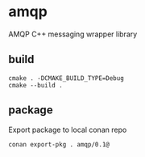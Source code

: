 # amqp

AMQP C++ messaging wrapper library

## build

```
cmake . -DCMAKE_BUILD_TYPE=Debug
cmake --build .
```

## package

Export package to local conan repo

```
conan export-pkg . amqp/0.1@
```

